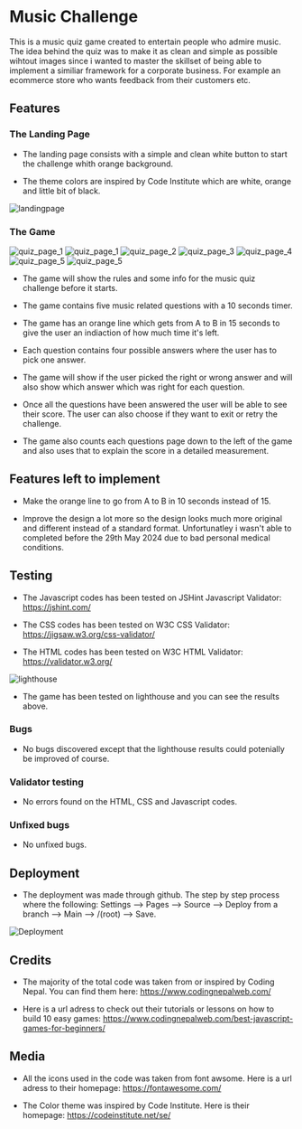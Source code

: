 # Music Challenge
This is a music quiz game created to entertain people who admire music. The idea behind the quiz was to make it as clean and simple as possible wihtout images since i wanted to master the skillset of being able to implement a similiar framework for a corporate business. For example an ecommerce store who wants feedback from their customers etc.
## Features
### The Landing Page
* The landing page consists with a simple and clean white button to start the challenge whith orange background.

* The theme colors are inspired by Code Institute which are white, orange and little bit of black.

![landingpage](./assets/images/amiresponsive.png)

### The Game

![quiz_page_1](./assets/images/landingpage_quiz.png)
![quiz_page_1](./assets/images/page1.png)
![quiz_page_2](./assets/images/page2.png)
![quiz_page_3](./assets/images/page3.png)
![quiz_page_4](./assets/images/page4.png)
![quiz_page_5](./assets/images/page5.png)
![quiz_page_5](./assets/images/resultpage.png)

* The game will show the rules and some info for the music quiz challenge before it starts.

* The game contains five music related questions with a 10 seconds timer.

* The game has an orange line which gets from A to B in 15 seconds to give the user an indiaction of how much time it's left.

* Each question contains four possible answers where the user has to pick one answer.

* The game will show if the user picked the right or wrong answer and will also show which answer which was right for each question.

* Once all the questions have been answered the user will be able to see their score. The user can also choose if they want to exit or retry the challenge.

* The game also counts each questions page down to the left of the game and also uses that to explain the score in a detailed measurement.

## Features left to implement

* Make the orange line to go from A to B in 10 seconds instead of 15.

* Improve the design a lot more so the design looks much more original and different instead of a standard format. Unfortunatley i wasn't able to completed before the 29th May 2024 due to bad personal medical conditions.



## Testing

* The Javascript codes has been tested on JSHint Javascript Validator: https://jshint.com/

* The CSS codes has been tested on W3C CSS Validator: https://jigsaw.w3.org/css-validator/

* The HTML codes has been tested on W3C HTML Validator: https://validator.w3.org/

![lighthouse](./assets/images/lighthousequiz.png)

* The game has been tested on lighthouse and you can see the results above.

### Bugs

* No bugs discovered except that the lighthouse results could potenially be improved of course.

### Validator testing

* No errors found on the HTML, CSS and Javascript codes.

### Unfixed bugs

* No unfixed bugs.

## Deployment

* The deployment was made through github. The step by step process where the following: Settings --> Pages --> Source --> Deploy from a branch --> Main --> /(root) --> Save.

![Deployment](./assets/images/deployment.webp)

## Credits

* The majority of the total code was taken from or inspired by Coding Nepal. You can find them here: https://www.codingnepalweb.com/

* Here is a url adress to check out their tutorials or lessons on how to build 10 easy games: https://www.codingnepalweb.com/best-javascript-games-for-beginners/

## Media

* All the icons used in the code was taken from font awsome. Here is a url adress to their homepage: https://fontawesome.com/ 

* The Color theme was inspired by Code Institute. Here is their homepage: https://codeinstitute.net/se/